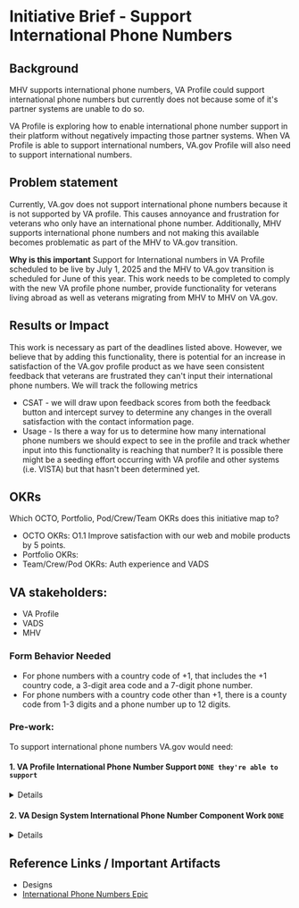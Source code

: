 # Initiative Brief - Support International Phone Numbers 

## Background
MHV supports international phone numbers, VA Profile could support international phone numbers but currently does not because some of it's partner systems are unable to do so. 

VA Profile is exploring how to enable international phone number support in their platform without negatively impacting those partner systems. When VA Profile is able to support international numbers, VA.gov Profile will also need to support international numbers.  

## Problem statement
Currently, VA.gov does not support international phone numbers because it is not supported by VA profile. This causes annoyance and frustration for veterans who only have an international phone number. Additionally, MHV supports international phone numbers and not making this available becomes problematic as part of the MHV to VA.gov transition. 

**Why is this important**
Support for International numbers in VA Profile scheduled to be live by July 1, 2025 and the MHV to VA.gov transition is scheduled for June of this year. This work needs to be completed to comply with the new VA profile phone number, provide functionality for veterans living abroad as well as veterans migrating from MHV to MHV on VA.gov. 



## Results or Impact
This work is necessary as part of the deadlines listed above. However, we believe that by adding this functionality, there is potential for an increase in satisfaction of the VA.gov profile product as we have seen consistent feedback that veterans are frustrated they can't input their international phone numbers. We will track the following metrics
- CSAT - we will draw upon feedback scores from both the feedback button and intercept survey to determine any changes in the overall satisfaction with the contact information page. 
- Usage - Is there a way for us to determine how many international phone numbers we should expect to see in the profile and track whether input into this functionality is reaching that number? It is possible there might be a seeding effort occurring with VA profile and other systems (i.e. VISTA) but that hasn't been determined yet. 


## OKRs 
Which OCTO, Portfolio, Pod/Crew/Team OKRs does this initiative map to? 
- OCTO OKRs: O1.1 Improve satisfaction with our web and mobile products by 5 points. 
- Portfolio OKRs:
- Team/Crew/Pod OKRs: Auth experience and VADS


## VA stakeholders:
- VA Profile
- VADS
- MHV
 
### Form Behavior Needed
- For phone numbers with a country code of +1, that includes the +1 country code, a 3-digit area code and a 7-digit phone number.
- For phone numbers with a country code other than +1, there is a county code from 1-3 digits and a phone number up to 12 digits.

### Pre-work:
To support international phone numbers VA.gov would need:

#### 1. VA Profile International Phone Number Support `DONE they're able to support`

<details><summary>Details</summary>
<p>

There's a weekly communication call between VA Profile (BE) and VA Notify, VEText, and VA.gov This issues was initially discussed on that biweekly call and is a request raised by MHV. 

VA Profile support for International numbers is planned for PI 30 starting in Sept 2024

<details><summary>Call Log</summary>
<p>

1/25/2024

![Image](https://github.com/department-of-veterans-affairs/va.gov-team/assets/129431463/93ce6d8d-d10e-41d5-8393-637c2fa5df91)

2/14/2024



![Image](https://github.com/department-of-veterans-affairs/va.gov-team/assets/129431463/c6821397-42f1-49ed-afa7-f97f6d14925f)


</p>
</details> 

</p>
</details> 

#### 2. VA Design System International Phone Number Component Work `DONE` 
<details><summary>Details</summary>
<p>

The VADS/DSC is working on creating components that support international Phone Numbers. We should be able to use their components. We'd need to check to make sure the behaviors they build (eg. regex) fit the VA Profile supported behaviors but otherwise their solution should be something we can implement relatively quickly once the components are in the VADS. 

- [slack thread](https://dsva.slack.com/archives/C0NGDDXME/p1716225111815539?thread_ts=1716210018.192779&cid=C0NGDDXME)
- [[Design] International phone number pattern #3222](https://github.com/department-of-veterans-affairs/vets-design-system-documentation/issues/3222)
- [Experimental Design [International Phone number support] #2885](https://github.com/department-of-veterans-affairs/vets-design-system-documentation/issues/2885)
     -  [design figma ](https://www.figma.com/design/CToySzwbZYIf7cP9PHh5Hn/Phone-Number-Exploration?node-id=10-1034&node-type=FRAME&t=UXm6CTevrXC9SAf2-0)
     - DSC work is being done as part of [Phone number input needs to allow more than 10 character for international numbers #2673](https://github.com/department-of-veterans-affairs/vets-design-system-documentation/issues/2673) 
</p>
</details> 

## Reference Links / Important Artifacts 
- Designs 
- [International Phone Numbers Epic](https://github.com/department-of-veterans-affairs/va.gov-team/issues/74562)
